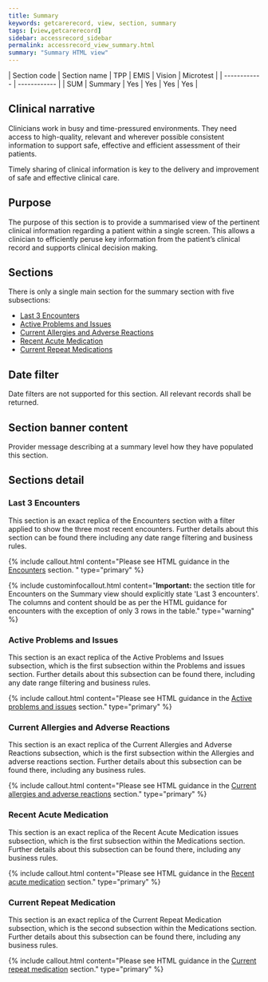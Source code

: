 ```yaml
---
title: Summary
keywords: getcarerecord, view, section, summary
tags: [view,getcarerecord]
sidebar: accessrecord_sidebar
permalink: accessrecord_view_summary.html
summary: "Summary HTML view"
---
```



| Section code | Section name | TPP | EMIS | Vision | Microtest |
| ------------ | ------------ |
| SUM | Summary | Yes | Yes | Yes | Yes |


## Clinical narrative ##

Clinicians work in busy and time-pressured environments. They need access to high-quality, relevant and wherever possible consistent information to support safe, effective and efficient assessment of their patients.

Timely sharing of clinical information is key to the delivery and improvement of safe and effective clinical care.

## Purpose ##

The purpose of this section is to provide a summarised view of the pertinent clinical information regarding a patient within a single screen. This allows a clinician to efficiently peruse key information from the patient’s clinical record and supports clinical decision making.

## Sections ##

There is only a single main section for the summary section with five subsections:

 - [Last 3 Encounters](accessrecord_view_summary.html#last-3-encounters)
 - [Active Problems and Issues](accessrecord_view_summary.html#active-problems-and-issues)
 - [Current Allergies and Adverse Reactions](accessrecord_view_summary.html#current-allergies-and-adverse-reactions)
 - [Recent Acute Medication](accessrecord_view_summary.html#current-medication-issues)
 - [Current Repeat Medications](accessrecord_view_summary.html#current-repeat-medications)

 
## Date filter ##

Date filters are not supported for this section. All relevant records shall be returned.

## Section banner content ##

Provider message describing at a summary level how they have populated this section.

## Sections detail ##

### Last 3 Encounters ###

This section is an exact replica of the Encounters section with a filter applied to show the three most recent encounters. Further details about this section can be found there including any date range filtering and business rules.

{% include callout.html content="Please see HTML guidance in the [Encounters](accessrecord_view_encounters.html) section. " type="primary" %} 

{% include custominfocallout.html content="**Important:** the section title for Encounters on the Summary view should explicitly state 'Last 3 encounters'.  The columns and content should be as per the HTML guidance for encounters with the exception of only 3 rows in the table." type="warning" %}

### Active Problems and Issues ###

This section is an exact replica of the Active Problems and Issues subsection, which is the first subsection within the Problems and issues section. Further details about this subsection can be found there, including any date range filtering and business rules.

{% include callout.html content="Please see HTML guidance in the [Active problems and issues](accessrecord_view_problems.html#active-problems-and-issues) section." type="primary" %} 

### Current Allergies and Adverse Reactions ###

This section is an exact replica of the Current Allergies and Adverse Reactions subsection, which is the first subsection within the Allergies and adverse reactions section. Further details about this subsection can be found there, including any business rules.

{% include callout.html content="Please see HTML guidance in the [Current allergies and adverse reactions](accessrecord_view_allergies.html#current-allergies-and-adverse-reactions) section." type="primary" %} 

### Recent Acute Medication ###

This section is an exact replica of the Recent Acute Medication issues subsection, which is the first subsection within the Medications section. Further details about this subsection can be found there, including any business rules.

{% include callout.html content="Please see HTML guidance in the [Recent acute medication](accessrecord_view_medications.html#recent-acute-medication) section." type="primary" %} 

### Current Repeat Medication ###

This section is an exact replica of the Current Repeat Medication subsection, which is the second subsection within the Medications section. Further details about this subsection can be found there, including any business rules.

{% include callout.html content="Please see HTML guidance in the [Current repeat medication](accessrecord_view_medications.html#current-repeat-medication) section." type="primary" %} 


